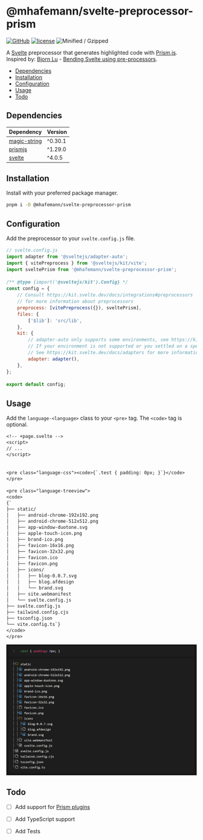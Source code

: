 # @mhafemann/svelte-preprocessor-prism
[![GitHub](https://img.shields.io/github/package-json/v/mhafemann/svelte-preprocess-prism)](https://www.npmjs.com/package/mhafemann/svelte-preprocess-prism) [![license](https://img.shields.io/github/license/mhafemann/svelte-preprocess-prism)](https://github.com/mhafemann/svelte-preprocess-prism/blob/main/LICENSE) ![Minified / Gzipped](https://img.shields.io/badge/Min%2FGzip%20-1.19%20KiB%20-blue)

A [Svelte](https://svelte.dev/) preprocessor that generates highlighted code with [Prism.js](https://prismjs.com/).
Inspired by: [Bjorn Lu](https://twitter.com/bluwyoo) - [Bending Svelte using pre-processors](https://www.youtube.com/watch?v=glp4iEBTkvQ).


- [Dependencies](#dependencies)
- [Installation](#installation)
- [Configuration](#configuration)
- [Usage](#usage)
- [Todo](#todo)


## Dependencies
|Dependency|Version|
|---|---|
| [magic-string](https://www.npmjs.com/package/magic-string)| ^0.30.1 |
| [prismjs](https://www.npmjs.com/package/prismjs)| ^1.29.0 |
| [svelte](https://www.npmjs.com/package/svelte)| ^4.0.5 |

## Installation

Install with your preferred package manager.

```bash
pnpm i -D @mhafemann/svelte-preprocessor-prism
```

## Configuration

Add the preprocessor to your `svelte.config.js` file.

```javascript
// svelte.config.js
import adapter from '@sveltejs/adapter-auto';
import { vitePreprocess } from '@sveltejs/kit/vite';
import sveltePrism from '@mhafemann/svelte-preprocessor-prism';

/** @type {import('@sveltejs/kit').Config} */
const config = {
    // Consult https://kit.svelte.dev/docs/integrations#preprocessors
    // for more information about preprocessors
    preprocess: [vitePreprocess({}), sveltePrism],
    files: {
        ['$lib']: 'src/lib',
    },
    kit: {
        // adapter-auto only supports some environments, see https://kit.svelte.dev/docs/adapter-auto for a list.
        // If your environment is not supported or you settled on a specific environment, switch out the adapter.
        // See https://kit.svelte.dev/docs/adapters for more information about adapters.
        adapter: adapter(),
    },
};

export default config;
```

## Usage

Add the `language-<language>` class to your `<pre>` tag. The `<code>` tag is optional.


```svelte
<!-- +page.svelte -->
<script>
// ...
</script>


<pre class="language-css"><code>{`.test { padding: 0px; }`}</code></pre>

<pre class="language-treeview">
<code>
{`
├── static/
│   ├── android-chrome-192x192.png
│   ├── android-chrome-512x512.png
│   ├── app-window-duotone.svg
│   ├── apple-touch-icon.png
│   ├── brand-ico.png
│   ├── favicon-16x16.png
│   ├── favicon-32x32.png
│   ├── favicon.ico
│   ├── favicon.png
│   ├── icons/
│   │   ├── blog-0.0.7.svg
│   │   ├── blog.afdesign
│   │   └── brand.svg
│   ├── site.webmanifest
│   └── svelte.config.js
├── svelte.config.js
├── tailwind.config.cjs
├── tsconfig.json
└── vite.config.ts`}
</code>
</pre>
```

![Example](assets/example-1.png)


## Todo

- [ ] Add support for [Prism plugins](https://prismjs.com/plugins/)
- [ ] Add TypeScript support
- [ ] Add Tests

